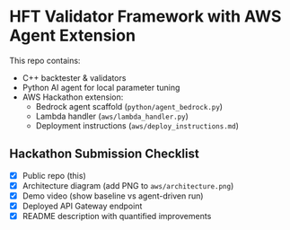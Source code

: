 # HFT Validator Framework with AWS Agent Extension

This repo contains:
- C++ backtester & validators
- Python AI agent for local parameter tuning
- AWS Hackathon extension:
  - Bedrock agent scaffold (`python/agent_bedrock.py`)
  - Lambda handler (`aws/lambda_handler.py`)
  - Deployment instructions (`aws/deploy_instructions.md`)

## Hackathon Submission Checklist
- [x] Public repo (this)
- [x] Architecture diagram (add PNG to `aws/architecture.png`)
- [x] Demo video (show baseline vs agent-driven run)
- [x] Deployed API Gateway endpoint
- [x] README description with quantified improvements
